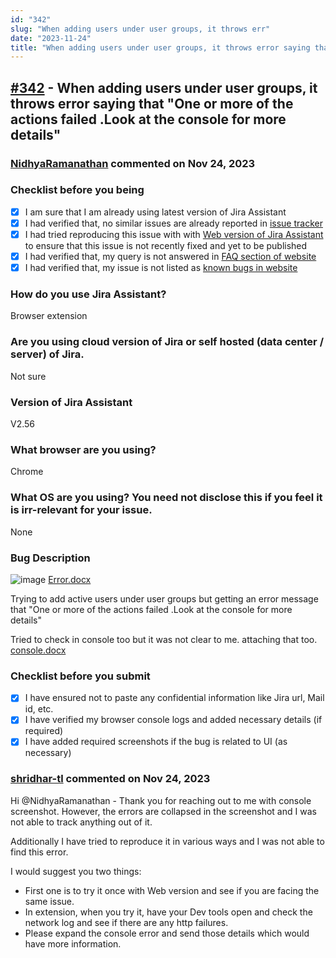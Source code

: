 ```yaml
---
id: "342"
slug: "When adding users under user groups, it throws err"
date: "2023-11-24"
title: "When adding users under user groups, it throws error saying that \"One or more of the actions failed .Look at the console for more details\""
---
```



## [#342](https://github.com/shridhar-tl/jira-assistant/issues/342) - When adding users under user groups, it throws error saying that "One or more of the actions failed .Look at the console for more details"

### [NidhyaRamanathan](https://github.com/NidhyaRamanathan) commented on Nov 24, 2023

### Checklist before you being

- [X] I am sure that I am already using latest version of Jira Assistant
- [X] I had verified that, no similar issues are already reported in [issue tracker](https://github.com/shridhar-tl/jira-assistant/issues)
- [X] I had tried reproducing this issue with with [Web version of Jira Assistant](https://app.jiraassistant.com) to ensure that this issue is not recently fixed and yet to be published
- [X] I had verified that, my query is not answered in [FAQ section of website](https://www.jiraassistant.com/faq)
- [X] I had verified that, my issue is not listed as [known bugs in website](https://www.jiraassistant.com/version-history)

### How do you use Jira Assistant?

Browser extension

### Are you using cloud version of Jira or self hosted (data center / server) of Jira.

Not sure

### Version of Jira Assistant

V2.56

### What browser are you using?

Chrome

### What OS are you using? You need not disclose this if you feel it is irr-relevant for your issue.

None

### Bug Description

![image](https://github.com/shridhar-tl/jira-assistant/assets/151031732/1e92a662-b226-416e-b86e-f6108a334f84)
[Error.docx](https://github.com/shridhar-tl/jira-assistant/files/13377387/Error.docx)

Trying to add active users under user groups but getting an error message that "One or more of the actions failed .Look at the console for more details"

Tried to check in console too but it was not clear to me. attaching that too.
[console.docx](https://github.com/shridhar-tl/jira-assistant/files/13377399/console.docx)


### Checklist before you submit

- [X] I have ensured not to paste any confidential information like Jira url, Mail id, etc.
- [X] I have verified my browser console logs and added necessary details (if required)
- [X] I have added required screenshots if the bug is related to UI (as necessary)

### [shridhar-tl](https://github.com/shridhar-tl) commented on Nov 24, 2023

Hi @NidhyaRamanathan - Thank you for reaching out to me with console screenshot. However, the errors are collapsed in the screenshot and I was not able to track anything out of it.

Additionally I have tried to reproduce it in various ways and I was not able to find this error.

I would suggest you two things:
- First one is to try it once with Web version and see if you are facing the same issue.
- In extension, when you try it, have your Dev tools open and check the network log and see if there are any http failures.
- Please expand the console error and send those details which would have more information.
